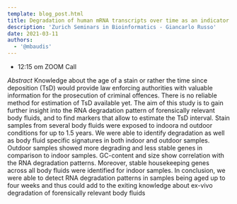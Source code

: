 ```yaml
---
template: blog_post.html
title: Degradation of human mRNA transcripts over time as an indicator of the time since deposition (TsD) in biological crime scene traces
description: 'Zurich Seminars in Bioinformatics - Giancarlo Russo'
date: 2021-03-11
authors:
  - '@mbaudis'
---
```




* 12:15 om  ZOOM Call



*Abstract* Knowledge about the age of a stain or rather the time since deposition (TsD) would provide law enforcing authorities with valuable information for the prosecution of criminal offences. There is no reliable method for estimation of TsD available yet. The aim of this study is to gain further insight into the RNA degradation pattern of forensically relevant body fluids, and to find markers that allow to estimate the TsD interval. Stain samples from several body fluids were exposed to indoora nd outdoor conditions for up to 1.5 years. We were able to identify degradation as well as body fluid specific signatures in both indoor and outdoor samples.<!--more--> Outdoor samples showed more degrading and less stable genes in comparison to indoor samples. GC-content and size  show correlation with the RNA degradation patterns. Moreover, stable housekeeping genes across all body fluids were identified for indoor samples. In conclusion, we were able to detect RNA degradation patterns in samples being aged up to four weeks and thus could add to the exiting knowledge about ex-vivo degradation of forensically relevant body fluids
